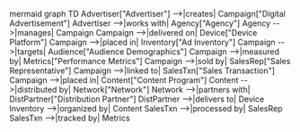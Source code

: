 mermaid
graph TD
    Advertiser["Advertiser"] -->|creates| Campaign["Digital Advertisement"]
    Advertiser -->|works with| Agency["Agency"]
    Agency -->|manages| Campaign
    Campaign -->|delivered on| Device["Device Platform"]
    Campaign -->|placed in| Inventory["Ad Inventory"]
    Campaign -->|targets| Audience["Audience Demographics"]
    Campaign -->|measured by| Metrics["Performance Metrics"]
    Campaign -->|sold by| SalesRep["Sales Representative"]
    Campaign -->|linked to| SalesTxn["Sales Transaction"]
    Campaign -->|placed in| Content["Content Program"]
    Content -->|distributed by| Network["Network"]
    Network -->|partners with| DistPartner["Distribution Partner"]
    DistPartner -->|delivers to| Device
    Inventory -->|organized by| Content
    SalesTxn -->|processed by| SalesRep
    SalesTxn -->|tracked by| Metrics
